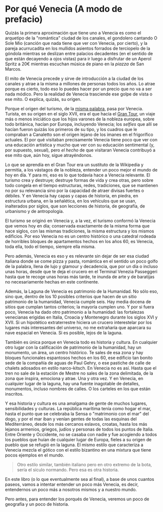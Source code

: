 # Por qué Venecia (A modo de prefacio)

Quizás la primera aproximación que tiene uno a Venecia es como el
arquetipo de la "romántica" ciudad de los canales, el gondolero
cantando O Sole Mio (canción que nada tiene que ver con Venecia, por
cierto), y la pareja acurrucadita en los mullidos asientos forrados de
terciopelo de la góndola mientras se deslizan entre palacios
decadentes (en el sentido de que están decayendo a ojos vistas) para
ir luego a disfrutar de un Aperol Spritz a 20€ mientras escuchan
música de piano en la *piazza* de San Marcos.

El mito de Venecia precede y sirve de introducción a la ciudad de los
canales y atrae a la misma a millones de personas todos los años. Lo
atrae porque es cierto, todo eso lo puedes hacer por un precio que no
va a ser nada módico. Pero la realidad de Venecia trasciende ese golpe
de vista o ese mito. O explica, quizás, su origen.

Porque el origen del turismo, de la [misma
palabra](https://www.etymonline.com/search?q=tour), pasa por
Venecia. Turista, en su origen en el siglo XVII, era el que hacía el
[Gran Tour](https://es.wikipedia.org/wiki/Grand_Tour), un viaje más o
menos iniciático que los hijos varones de la nobleza europea, sobre
todo británica, hacían por Europa, incluyendo Venecia; los *selfies*
que allí se hacían fueron quizás los primeros de su tipo, y los
cuadros que le compraban a Canaletto son el origen lejano de los
imanes en el frigorífico actuales. El por qué visitaban precisamente
Venecia tiene poco que ver con una educación artística y mucho que ver
con su educación sentimental (y, por supuesto, sexual), pero *el
hecho* de que visitaran Venecia contribuyó a ese mito que, aún hoy,
sigue atrayéndonos.

Lo que se aprendía en el Gran Tour era un sustituto de la Wikipedia y permitía,
a los vástagos de la nobleza, entender un poco mejor el mundo de hoy en
día. Y para mi, eso es lo que todavía hace a Venecia relevante. El
turismo crea y destruye; destruye formas de vida y crea otras, pero
sobre todo congela en el tiempo estructuras, redes, tradiciones, que
se mantienen no por su relevancia sino por la capacidad de atraer
divisas fuertes o débiles. Y en Venecia hay capas y capas de historia,
en piedra, en estructura urbana, en la señalética, en los vehículos
que se usan, inalterados por siglos, que son lecciones de historia, de
geografía, de urbanismo y de antropología.

El turismo se originó en Venecia y, a la vez, el turismo conformó la Venecia que
vemos hoy en día; conservada exactamente de la misma forma que hace siglos, con
las mismas tradiciones, la misma estructura y los mismos edificios. Por eso
Venecia no es un centro histórico o una catedral rodeada de horribles bloques de
apartamentos hechos en los años 60, es Venecia, toda ella, todo el tiempo,
siempre ella misma.

Pero además, Venecia es eso y es relevante sin dejar de ser esa ciudad
italiana donde se come pizza y pasta,
romántica en el sentido un poco golfo de la palabra, llena de lujo y
glamour y decadencia, que por un día o incluso unas horas, desde que
te deja el crucero en el Terminal Venezia Passeggeri hasta que te
recoge unas horas más tarde, te inunda de arte y de baratijas no
necesariamente hechas en este continente.

Además, la Laguna de Venecia es patrimonio de la Humanidad. No sólo eso, sino
que, dentro de los 10 posibles criterios que hacen de un sitio patrimonio de la
humanidad, Venecia cumple seis. Hay media docena de sitios que cumplan tantos
criterios; la mayoría cumplen uno. Y por si fuera poco, Venecia ha dado otro
patrimonio a la humanidad: las fortalezas venecianas erigidas en Italia, Croacia
y Montenegro durante los siglos XVI y XVII. Si un hipotético extraterrestre
hiciera un crucero interestelar por los lugares más interesantes del universo,
no me extrañaría que aparcara su nave espacial en Venecia. Si es posible, lejos
de la laguna.

También es única porque en Venecia todo es historia y cultura. En cualquier otro
lugar con la calificación de patrimonio de la humanidad, hay un monumento, un
área, un centro histórico. Te sales de esa zona y hay bloques funcionales
espantosos hechos en los 60, ese edificio tan bonito sede de la compañía de
aguas de Paul Gehry, o ese pastiche de calle de chalets adosados en estilo
narco-kitsch. En Venecia no es así. Hasta que el tren no sale de la estación de
Mestre no sales de la zona delimitada, de la zona que inspira, emociona y
atrae. Una y otra vez. Y en Venecia, en cualquier lugar de la laguna, hay una
fuente inagotable de detalles, monumentos, incluso nombres de calles. O los
carteles en los que están inscritos.

Y esa historia y cultura es una amalgama de gente de muchos lugares,
sensibilidades y culturas. La república marítima tenía como hogar el
mar, hasta el punto que se celebraba la Sensa o "matrimonio con el
mar" del dogo, y por el mar iban y venían gentes de todas las esquinas
del Mediterráneo, desde los más cercanos eslavos, croatas, hasta los
más lejanos armenios, griegos, judíos y personas de todos los puntos
de Italia. Entre Oriente y Occidente, no se casaba con nadie y fue
acogiendo a todos los pueblos que huían de cualquier lugar de Europa,
fieles a su origen de pueblo que se refugió en la laguna. El mismo
estilo que caracteriza a Venecia mezcla el gótico con el estilo
bizantino en una mixtura que tiene pocos ejemplos en el mundo.

> Otro estilo similar, también italiano pero en otro extremo de la
> bota, sería el sículo normando. Pero esa es otra historia.

En este libro (o lo que eventualmente sea al final), a base de unos
cuantos paseos, vamos a intentar entender un poco más Venecia, es
decir, entendernos un poco más a nosotros mismos y a nuestro mundo.

Pero antes, para entender los porqués de Venecia, veremos un poco de
geografía y un poco de historia.


